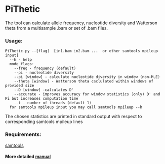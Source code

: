 # PiThetic 
The tool can calculate allele frequency, nucleotide diversity and  Watterson theta from a multisample .bam or set of .bam files.

### Usage:

    PiThetic.py --[flag]  [in1.bam in2.bam ...  or other samtools mpileup input]
      --h - help
      mode flags: 
        --freq - frequency (default)
        --pi - nucleotide diversity
        --pi [window] - calculate nucleotide diversity in window (non-MLE)
        --theta [window] - Watterson theta caclulated within windows of provided size
        --D [window] -calculates D'
        --accurate - improves accuracy for window statistics (only) D' and Pi but increases computation time
        --t - number of threads (default 1)
      for samtools mpileup input you may call samtools mpileup --h 

The chosen statistics are printed in standard output with respect to corresponding samtools mpileup lines

### Requirements:

[samtools](https://www.htslib.org/)

#### More detailed [manual](https://github.com/anulin/PiThetic/blob/master/Manual.md)

